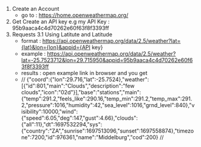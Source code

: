 1. Create an Account
   - go to : https://home.openweathermap.org/
2. Get Create an API key
   e.g my API Key : 95b9aaca4c4d70262e60f63f8f3393ff
3. Requests
3.1 Using Latitute and Latitude
    - format : https://api.openweathermap.org/data/2.5/weather?lat={lat}&lon={lon}&appid={API key}
    - example : https://api.openweathermap.org/data/2.5/weather?lat=-25.7523712&lon=29.715950&appid=95b9aaca4c4d70262e60f63f8f3393ff
    - results : open example link in browser and you get
    - 
      //
         {"coord":{"lon":29.716,"lat":-25.7524},"weather":[{"id":801,"main":"Clouds","description":"few clouds","icon":"02d"}],"base":"stations","main":
         {"temp":291.2,"feels_like":290.16,"temp_min":291.2,"temp_max":291.2,"pressure":1016,"humidity":42,"sea_level":1016,"grnd_level":840},"visibility":10000,"wind":
         {"speed":6.05,"deg":147,"gust":4.66},"clouds":{"all":11},"dt":1697532294,"sys":
         {"country":"ZA","sunrise":1697513096,"sunset":1697558874},"timezone":7200,"id":976361,"name":"Middelburg","cod":200}
      //
   
